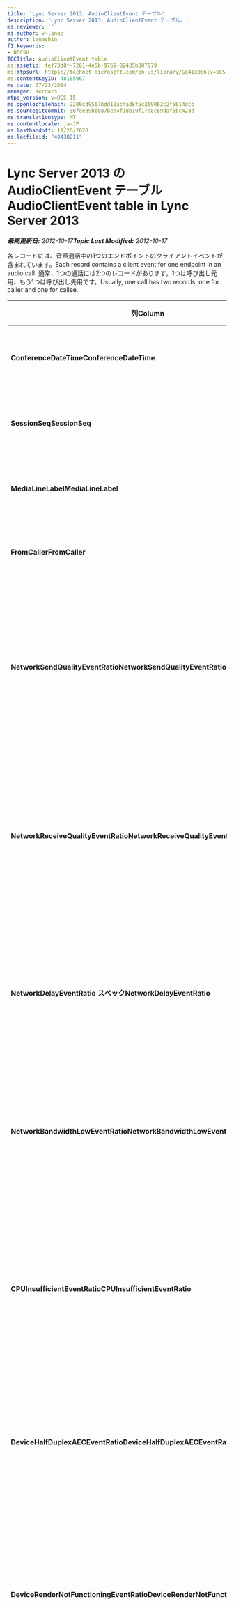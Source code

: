 ```yaml
---
title: 'Lync Server 2013: AudioClientEvent テーブル'
description: 'Lync Server 2013: AudioClientEvent テーブル。'
ms.reviewer: ''
ms.author: v-lanac
author: lanachin
f1.keywords:
- NOCSH
TOCTitle: AudioClientEvent table
ms:assetid: fef73d8f-7261-4e5b-9769-82435b007979
ms:mtpsurl: https://technet.microsoft.com/en-us/library/Gg413086(v=OCS.15)
ms:contentKeyID: 48185967
ms.date: 07/23/2014
manager: serdars
mtps_version: v=OCS.15
ms.openlocfilehash: 2200cd9567bdd10ac4ad8f5c269062c2f5614dcb
ms.sourcegitcommit: 36fee89bb887bea4f18b19f17a8c69daf5bc423d
ms.translationtype: MT
ms.contentlocale: ja-JP
ms.lasthandoff: 11/26/2020
ms.locfileid: "49438211"
---
```

# <a name="audioclientevent-table-in-lync-server-2013"></a><span data-ttu-id="ff3da-103">Lync Server 2013 の AudioClientEvent テーブル</span><span class="sxs-lookup"><span data-stu-id="ff3da-103">AudioClientEvent table in Lync Server 2013</span></span>

<div data-xmlns="http://www.w3.org/1999/xhtml">

<div class="topic" data-xmlns="http://www.w3.org/1999/xhtml" data-msxsl="urn:schemas-microsoft-com:xslt" data-cs="https://msdn.microsoft.com/">

<div data-asp="https://msdn2.microsoft.com/asp">



</div>

<div id="mainSection">

<div id="mainBody"><span data-ttu-id="ff3da-104">

<span> </span></span><span class="sxs-lookup"><span data-stu-id="ff3da-104">

<span> </span></span></span>

<span data-ttu-id="ff3da-105">_**最終更新日:** 2012-10-17_</span><span class="sxs-lookup"><span data-stu-id="ff3da-105">_**Topic Last Modified:** 2012-10-17_</span></span>

<span data-ttu-id="ff3da-106">各レコードには、音声通話中の1つのエンドポイントのクライアントイベントが含まれています。</span><span class="sxs-lookup"><span data-stu-id="ff3da-106">Each record contains a client event for one endpoint in an audio call.</span></span> <span data-ttu-id="ff3da-107">通常、1つの通話には2つのレコードがあります。1つは呼び出し元用、もう1つは呼び出し先用です。</span><span class="sxs-lookup"><span data-stu-id="ff3da-107">Usually, one call has two records, one for caller and one for callee.</span></span>


<table>
<colgroup>
<col style="width: 25%" />
<col style="width: 25%" />
<col style="width: 25%" />
<col style="width: 25%" />
</colgroup>
<thead>
<tr class="header">
<th><span data-ttu-id="ff3da-108"><strong>列</strong></span><span class="sxs-lookup"><span data-stu-id="ff3da-108"><strong>Column</strong></span></span></th>
<th><span data-ttu-id="ff3da-109"><strong>データ型</strong></span><span class="sxs-lookup"><span data-stu-id="ff3da-109"><strong>Data Type</strong></span></span></th>
<th><span data-ttu-id="ff3da-110"><strong>キー/インデックス</strong></span><span class="sxs-lookup"><span data-stu-id="ff3da-110"><strong>Key/Index</strong></span></span></th>
<th><span data-ttu-id="ff3da-111"><strong>詳細</strong></span><span class="sxs-lookup"><span data-stu-id="ff3da-111"><strong>Details</strong></span></span></th>
</tr>
</thead>
<tbody>
<tr class="odd">
<td><p><span data-ttu-id="ff3da-112"><strong>ConferenceDateTime</strong></span><span class="sxs-lookup"><span data-stu-id="ff3da-112"><strong>ConferenceDateTime</strong></span></span></p></td>
<td><p><span data-ttu-id="ff3da-113">datetime</span><span class="sxs-lookup"><span data-stu-id="ff3da-113">datetime</span></span></p></td>
<td><p><span data-ttu-id="ff3da-114">Primary</span><span class="sxs-lookup"><span data-stu-id="ff3da-114">Primary</span></span></p></td>
<td><p><span data-ttu-id="ff3da-115"><a href="lync-server-2013-medialine-table.md">Lync Server 2013 の MediaLine テーブル</a>から参照されている。</span><span class="sxs-lookup"><span data-stu-id="ff3da-115">Referenced from the <a href="lync-server-2013-medialine-table.md">MediaLine table in Lync Server 2013</a>.</span></span></p></td>
</tr>
<tr class="even">
<td><p><span data-ttu-id="ff3da-116"><strong>SessionSeq</strong></span><span class="sxs-lookup"><span data-stu-id="ff3da-116"><strong>SessionSeq</strong></span></span></p></td>
<td><p><span data-ttu-id="ff3da-117">int</span><span class="sxs-lookup"><span data-stu-id="ff3da-117">int</span></span></p></td>
<td><p><span data-ttu-id="ff3da-118">Primary</span><span class="sxs-lookup"><span data-stu-id="ff3da-118">Primary</span></span></p></td>
<td><p><span data-ttu-id="ff3da-119"><a href="lync-server-2013-medialine-table.md">Lync Server 2013 の MediaLine テーブル</a>から参照されている。</span><span class="sxs-lookup"><span data-stu-id="ff3da-119">Referenced from the <a href="lync-server-2013-medialine-table.md">MediaLine table in Lync Server 2013</a>.</span></span></p></td>
</tr>
<tr class="odd">
<td><p><span data-ttu-id="ff3da-120"><strong>MediaLineLabel</strong></span><span class="sxs-lookup"><span data-stu-id="ff3da-120"><strong>MediaLineLabel</strong></span></span></p></td>
<td><p><span data-ttu-id="ff3da-121">tinyint</span><span class="sxs-lookup"><span data-stu-id="ff3da-121">tinyint</span></span></p></td>
<td><p><span data-ttu-id="ff3da-122">Primary</span><span class="sxs-lookup"><span data-stu-id="ff3da-122">Primary</span></span></p></td>
<td><p><span data-ttu-id="ff3da-123"><a href="lync-server-2013-medialine-table.md">Lync Server 2013 の MediaLine テーブル</a>から参照されている。</span><span class="sxs-lookup"><span data-stu-id="ff3da-123">Referenced from the <a href="lync-server-2013-medialine-table.md">MediaLine table in Lync Server 2013</a>.</span></span></p></td>
</tr>
<tr class="even">
<td><p><span data-ttu-id="ff3da-124"><strong>FromCaller</strong></span><span class="sxs-lookup"><span data-stu-id="ff3da-124"><strong>FromCaller</strong></span></span></p></td>
<td><p><span data-ttu-id="ff3da-125">bit</span><span class="sxs-lookup"><span data-stu-id="ff3da-125">bit</span></span></p></td>
<td><p><span data-ttu-id="ff3da-126">Primary</span><span class="sxs-lookup"><span data-stu-id="ff3da-126">Primary</span></span></p></td>
<td><p><span data-ttu-id="ff3da-127">0: 呼び出し先のデータ</span><span class="sxs-lookup"><span data-stu-id="ff3da-127">0: Callee’s data</span></span></p>
<p><span data-ttu-id="ff3da-128">1: 発信者のデータ</span><span class="sxs-lookup"><span data-stu-id="ff3da-128">1: Caller’s data</span></span></p></td>
</tr>
<tr class="odd">
<td><p><span data-ttu-id="ff3da-129"><strong>NetworkSendQualityEventRatio</strong></span><span class="sxs-lookup"><span data-stu-id="ff3da-129"><strong>NetworkSendQualityEventRatio</strong></span></span></p></td>
<td><p><span data-ttu-id="ff3da-130">10進数 (5, 2)</span><span class="sxs-lookup"><span data-stu-id="ff3da-130">decimal(5,2)</span></span></p></td>
<td><p> </p></td>
<td><p><span data-ttu-id="ff3da-131">セッションのパーセンテージ NetworkSendQuality イベントが ' Bad ' 状態に対して発生しました。</span><span class="sxs-lookup"><span data-stu-id="ff3da-131">Percentage of session the NetworkSendQuality event was fired for ‘Bad’ state.</span></span></p>
<p><span data-ttu-id="ff3da-132">ネットワーク品質は、ジッタまたはパケット損失の観点から、送信された音声の品質に重大な影響を与えることがあります。</span><span class="sxs-lookup"><span data-stu-id="ff3da-132">Network quality in terms of jitter or packet loss is severe and impacting the quality of audio being sent.</span></span></p></td>
</tr>
<tr class="even">
<td><p><span data-ttu-id="ff3da-133"><strong>NetworkReceiveQualityEventRatio</strong></span><span class="sxs-lookup"><span data-stu-id="ff3da-133"><strong>NetworkReceiveQualityEventRatio</strong></span></span></p></td>
<td><p><span data-ttu-id="ff3da-134">10進数 (5, 2)</span><span class="sxs-lookup"><span data-stu-id="ff3da-134">decimal(5,2)</span></span></p></td>
<td><p> </p></td>
<td><p><span data-ttu-id="ff3da-135">セッションのパーセンテージ ReceiveSendQuality イベントが ' Bad ' 状態で発生しました。</span><span class="sxs-lookup"><span data-stu-id="ff3da-135">Percentage of session the ReceiveSendQuality event was fired for ‘Bad’ state.</span></span></p>
<p><span data-ttu-id="ff3da-136">ネットワーク品質は、ジッタまたはパケット損失の観点から、受信中のオーディオの品質に深刻な影響を与えることができます。</span><span class="sxs-lookup"><span data-stu-id="ff3da-136">Network quality in terms of jitter or packet loss is severe and impacting the quality of audio being received.</span></span></p></td>
</tr>
<tr class="odd">
<td><p><span data-ttu-id="ff3da-137"><strong>NetworkDelayEventRatio スペック</strong></span><span class="sxs-lookup"><span data-stu-id="ff3da-137"><strong>NetworkDelayEventRatio</strong></span></span></p></td>
<td><p><span data-ttu-id="ff3da-138">10進数 (5, 2)</span><span class="sxs-lookup"><span data-stu-id="ff3da-138">decimal(5,2)</span></span></p></td>
<td><p> </p></td>
<td><p><span data-ttu-id="ff3da-139">セッションのパーセンテージ "Bad" 状態に対して Delay イベントが発生しました。</span><span class="sxs-lookup"><span data-stu-id="ff3da-139">Percentage of session the Delay event was fired for ‘Bad’ state.</span></span> <span data-ttu-id="ff3da-140">ネットワーク待ち時間が重大であり、対話的なコミュニケーションを防ぐことで、エクスペリエンスに影響を与える</span><span class="sxs-lookup"><span data-stu-id="ff3da-140">Network latency is severe and impacting the experience by preventing interactive communication</span></span></p></td>
</tr>
<tr class="even">
<td><p><span data-ttu-id="ff3da-141"><strong>NetworkBandwidthLowEventRatio</strong></span><span class="sxs-lookup"><span data-stu-id="ff3da-141"><strong>NetworkBandwidthLowEventRatio</strong></span></span></p></td>
<td><p><span data-ttu-id="ff3da-142">10進数 (5, 2)</span><span class="sxs-lookup"><span data-stu-id="ff3da-142">decimal(5,2)</span></span></p></td>
<td><p> </p></td>
<td><p><span data-ttu-id="ff3da-143">セッションのパーセンテージ低帯域幅イベントが ' Bad ' 状態に対して発生しました。</span><span class="sxs-lookup"><span data-stu-id="ff3da-143">Percentage of session the LowBandwidth event was fired for ‘Bad’ state.</span></span> <span data-ttu-id="ff3da-144">利用可能な音声エクスペリエンスを実現するには、利用可能な帯域幅が不足しています。</span><span class="sxs-lookup"><span data-stu-id="ff3da-144">The available bandwidth is insufficient for an acceptable voice experience.</span></span></p></td>
</tr>
<tr class="odd">
<td><p><span data-ttu-id="ff3da-145"><strong>CPUInsufficientEventRatio</strong></span><span class="sxs-lookup"><span data-stu-id="ff3da-145"><strong>CPUInsufficientEventRatio</strong></span></span></p></td>
<td><p><span data-ttu-id="ff3da-146">10進数 (5, 2)</span><span class="sxs-lookup"><span data-stu-id="ff3da-146">decimal(5,2)</span></span></p></td>
<td><p> </p></td>
<td><p><span data-ttu-id="ff3da-147">セッションの割合。不適切な CPU イベントが ' Bad ' 状態に対して発生しました。</span><span class="sxs-lookup"><span data-stu-id="ff3da-147">Percentage of session the insufficient CPU event was fired for ‘Bad’ state.</span></span> <span data-ttu-id="ff3da-148">現在使用中のモダリティとアプリケーションで処理するための CPU サイクルが十分にありません。</span><span class="sxs-lookup"><span data-stu-id="ff3da-148">There are insufficient CPU cycles for processing with the current modalities and applications in use.</span></span> <span data-ttu-id="ff3da-149">これにより、オーディオチャンネルでひずみが発生します。</span><span class="sxs-lookup"><span data-stu-id="ff3da-149">This causes distortions with the audio channel.</span></span></p></td>
</tr>
<tr class="even">
<td><p><span data-ttu-id="ff3da-150"><strong>DeviceHalfDuplexAECEventRatio</strong></span><span class="sxs-lookup"><span data-stu-id="ff3da-150"><strong>DeviceHalfDuplexAECEventRatio</strong></span></span></p></td>
<td><p><span data-ttu-id="ff3da-151">10進数 (5, 2)</span><span class="sxs-lookup"><span data-stu-id="ff3da-151">decimal(5,2)</span></span></p></td>
<td><p> </p></td>
<td><p><span data-ttu-id="ff3da-152">セッションのパーセンテージ DeviceHalfDuplexAEC イベントが ' Bad ' 状態で発生しました。</span><span class="sxs-lookup"><span data-stu-id="ff3da-152">Percentage of session the DeviceHalfDuplexAEC event was fired for ‘Bad’ state.</span></span> <span data-ttu-id="ff3da-153">エコーを防ぐために、システムは半二重モードに設定されています。</span><span class="sxs-lookup"><span data-stu-id="ff3da-153">In order to prevent echo, the system has enter half duplex.</span></span></p></td>
</tr>
<tr class="odd">
<td><p><span data-ttu-id="ff3da-154"><strong>DeviceRenderNotFunctioningEventRatio</strong></span><span class="sxs-lookup"><span data-stu-id="ff3da-154"><strong>DeviceRenderNotFunctioningEventRatio</strong></span></span></p></td>
<td><p><span data-ttu-id="ff3da-155">10進数 (5, 2)</span><span class="sxs-lookup"><span data-stu-id="ff3da-155">decimal(5,2)</span></span></p></td>
<td><p> </p></td>
<td><p><span data-ttu-id="ff3da-156">セッションの割合 DeviceRenderNotFunctioning イベントが ' Bad ' 状態に対して発生しました。</span><span class="sxs-lookup"><span data-stu-id="ff3da-156">Percentage of session the DeviceRenderNotFunctioning event was fired for ‘Bad’ state.</span></span> <span data-ttu-id="ff3da-157">現在セッションで使用されているレンダーデバイスが正常に機能していません。</span><span class="sxs-lookup"><span data-stu-id="ff3da-157">The render device currently being used for the session is not functioning correctly.</span></span> <span data-ttu-id="ff3da-158">これにより、1方向の音声の問題が発生する可能性があります。</span><span class="sxs-lookup"><span data-stu-id="ff3da-158">This can cause one-way audio issues.</span></span></p></td>
</tr>
<tr class="even">
<td><p><span data-ttu-id="ff3da-159"><strong>DeviceCaptureNotFunctioningEventRatio 使い方</strong></span><span class="sxs-lookup"><span data-stu-id="ff3da-159"><strong>DeviceCaptureNotFunctioningEventRatio</strong></span></span></p></td>
<td><p><span data-ttu-id="ff3da-160">10進数 (5, 2)</span><span class="sxs-lookup"><span data-stu-id="ff3da-160">decimal(5,2)</span></span></p></td>
<td><p> </p></td>
<td><p><span data-ttu-id="ff3da-161">セッションのパーセンテージ DeviceCaptureNotFunctioning イベントが ' Bad ' 状態に対して発生しました。</span><span class="sxs-lookup"><span data-stu-id="ff3da-161">Percentage of session the DeviceCaptureNotFunctioning event was fired for ‘Bad’ state.</span></span> <span data-ttu-id="ff3da-162">現在セッションで使用されているキャプチャデバイスが正常に機能していません。</span><span class="sxs-lookup"><span data-stu-id="ff3da-162">The capture device currently being used for the session is not functioning correctly.</span></span> <span data-ttu-id="ff3da-163">これにより、1方向の音声の問題が発生する可能性があります。</span><span class="sxs-lookup"><span data-stu-id="ff3da-163">This can cause one-way audio issues.</span></span></p></td>
</tr>
<tr class="odd">
<td><p><span data-ttu-id="ff3da-164"><strong>DeviceGlitchesEventRatio</strong></span><span class="sxs-lookup"><span data-stu-id="ff3da-164"><strong>DeviceGlitchesEventRatio</strong></span></span></p></td>
<td><p><span data-ttu-id="ff3da-165">10進数 (5, 2)</span><span class="sxs-lookup"><span data-stu-id="ff3da-165">decimal(5,2)</span></span></p></td>
<td><p> </p></td>
<td><p><span data-ttu-id="ff3da-166">セッションの割合 DeviceGlitches イベントが ' Bad ' 状態で発生しました。</span><span class="sxs-lookup"><span data-stu-id="ff3da-166">Percentage of session the DeviceGlitches event was fired for ‘Bad’ state.</span></span> <span data-ttu-id="ff3da-167">オーディオのレンダリングで、ひずみの原因となる重大な問題が発生します。</span><span class="sxs-lookup"><span data-stu-id="ff3da-167">There are severe glitches in the rendering of audio which is causing distortions.</span></span> <span data-ttu-id="ff3da-168">これらのエラーは、ドライバーの問題、遅延プロシージャ呼び出し (DPC) ストーム (ドライバー)、および CPU 使用率が高くなることが原因で発生する可能性があります。</span><span class="sxs-lookup"><span data-stu-id="ff3da-168">These glitches can be caused by driver issues, deferred procedure calls (DPC) storm (drivers), and high CPU usage.</span></span></p></td>
</tr>
<tr class="even">
<td><p><span data-ttu-id="ff3da-169"><strong>DeviceLowSNREventRatio</strong></span><span class="sxs-lookup"><span data-stu-id="ff3da-169"><strong>DeviceLowSNREventRatio</strong></span></span></p></td>
<td><p><span data-ttu-id="ff3da-170">10進数 (5, 2)</span><span class="sxs-lookup"><span data-stu-id="ff3da-170">decimal(5,2)</span></span></p></td>
<td><p> </p></td>
<td><p><span data-ttu-id="ff3da-171">セッションのパーセンテージ DeviceLowSNR イベントが ' Bad ' 状態に対して発生しました。</span><span class="sxs-lookup"><span data-stu-id="ff3da-171">Percentage of session the DeviceLowSNR event was fired for ‘Bad’ state.</span></span> <span data-ttu-id="ff3da-172">キャプチャ品質は非常に低い。雑音が多いか、ユーザがマイクから離れすぎている。</span><span class="sxs-lookup"><span data-stu-id="ff3da-172">The capture quality is very poor, either very noisy or user is talking too far away from the microphone.</span></span> <span data-ttu-id="ff3da-173">これにより、ひずみが発生します。</span><span class="sxs-lookup"><span data-stu-id="ff3da-173">This will cause distortions.</span></span></p></td>
</tr>
<tr class="odd">
<td><p><span data-ttu-id="ff3da-174"><strong>DeviceLowSpeechLevelEventRatio</strong></span><span class="sxs-lookup"><span data-stu-id="ff3da-174"><strong>DeviceLowSpeechLevelEventRatio</strong></span></span></p></td>
<td><p><span data-ttu-id="ff3da-175">10進数 (5, 2)</span><span class="sxs-lookup"><span data-stu-id="ff3da-175">decimal(5,2)</span></span></p></td>
<td><p> </p></td>
<td><p><span data-ttu-id="ff3da-176">セッションのパーセンテージ DeviceLowSpeechLevel イベントが ' Bad ' 状態で発生しました。</span><span class="sxs-lookup"><span data-stu-id="ff3da-176">Percentage of session the DeviceLowSpeechLevel event was fired for ‘Bad’ state.</span></span> <span data-ttu-id="ff3da-177">ユーザーの音声レベルが低すぎて、システムがそれ以上の機能を向上させることができない。</span><span class="sxs-lookup"><span data-stu-id="ff3da-177">User‘s speech level is too low and the system cannot increase it any further.</span></span> <span data-ttu-id="ff3da-178">これにより、ひずみが発生したり、一方向のオーディオとして認識されるようになります。</span><span class="sxs-lookup"><span data-stu-id="ff3da-178">This can either cause distortions or perceived as one-way audio.</span></span></p></td>
</tr>
<tr class="even">
<td><p><span data-ttu-id="ff3da-179"><strong>DeviceClippingEventRatio</strong></span><span class="sxs-lookup"><span data-stu-id="ff3da-179"><strong>DeviceClippingEventRatio</strong></span></span></p></td>
<td><p><span data-ttu-id="ff3da-180">10進数 (5, 2)</span><span class="sxs-lookup"><span data-stu-id="ff3da-180">Decimal(5,2)</span></span></p></td>
<td><p> </p></td>
<td><p><span data-ttu-id="ff3da-181">セッションのパーセンテージ DeviceClipping イベントが ' Bad ' 状態で発生しました。</span><span class="sxs-lookup"><span data-stu-id="ff3da-181">Percentage of session the DeviceClipping event was fired for ‘Bad’ state.</span></span></p>
<p><span data-ttu-id="ff3da-182">ニアエンドの音声によってマイクがクリップされる場合は、クリッピングによるひずみが発生します。</span><span class="sxs-lookup"><span data-stu-id="ff3da-182">When near-end speech clips the microphone, far-end hears distortion due to clipping.</span></span> <span data-ttu-id="ff3da-183">ニアエンドマイクのクリッピングを回避することが重要です。</span><span class="sxs-lookup"><span data-stu-id="ff3da-183">It is important to avoid near-end microphone clipping.</span></span></p></td>
</tr>
<tr class="odd">
<td><p><span data-ttu-id="ff3da-184"><strong>DeviceEchoEventRatio</strong></span><span class="sxs-lookup"><span data-stu-id="ff3da-184"><strong>DeviceEchoEventRatio</strong></span></span></p></td>
<td><p><span data-ttu-id="ff3da-185">10進数 (5, 2)</span><span class="sxs-lookup"><span data-stu-id="ff3da-185">decimal(5,2)</span></span></p></td>
<td><p> </p></td>
<td><p><span data-ttu-id="ff3da-186">セッションのパーセンテージ DeviceEchoEvent イベントが ' Bad ' 状態で発生しました。</span><span class="sxs-lookup"><span data-stu-id="ff3da-186">Percentage of session the DeviceEchoEvent event was fired for ‘Bad’ state.</span></span> <span data-ttu-id="ff3da-187">デバイスまたはセットアップが原因で、システムの補正機能を超えたエコーが発生しています。</span><span class="sxs-lookup"><span data-stu-id="ff3da-187">Device or setup is causing echo beyond the ability of the system to compensate.</span></span></p></td>
</tr>
<tr class="even">
<td><p><span data-ttu-id="ff3da-188"><strong>デバイスの Devicorています。</strong></span><span class="sxs-lookup"><span data-stu-id="ff3da-188"><strong>DeviceNearEndToEchoRatioEventRatio</strong></span></span></p></td>
<td><p><span data-ttu-id="ff3da-189">10進数 (5, 2)</span><span class="sxs-lookup"><span data-stu-id="ff3da-189">decimal(5,2)</span></span></p></td>
<td><p> </p></td>
<td><p><span data-ttu-id="ff3da-190">セッションのパーセンテージ Devicenなイベントが ' Bad ' 状態で発生しました。</span><span class="sxs-lookup"><span data-stu-id="ff3da-190">Percentage of session the DeviceNearEndToEchoRatio event was fired for ‘Bad’ state.</span></span> <span data-ttu-id="ff3da-191">ユーザーの音声が、ユーザーの中断を簡単にすることができるようになるため、キャプチャされたエコーと比較して、ユーザーエクスペリエンスに影響を与えることができます。</span><span class="sxs-lookup"><span data-stu-id="ff3da-191">The user’s speech is too low compared to the echo being captured which impacts the users experience because it limits how easy it is to interrupt a user.</span></span> <span data-ttu-id="ff3da-192">スピーカーの音量を下げて、マイクをトーカーに近づける。</span><span class="sxs-lookup"><span data-stu-id="ff3da-192">Reduce speaker volume, move the microphone closer to the talker.</span></span></p></td>
</tr>
<tr class="odd">
<td><p><span data-ttu-id="ff3da-193"><strong>DeviceMultipleEndpointsEventCount</strong></span><span class="sxs-lookup"><span data-stu-id="ff3da-193"><strong>DeviceMultipleEndpointsEventCount</strong></span></span></p></td>
<td><p><span data-ttu-id="ff3da-194">int</span><span class="sxs-lookup"><span data-stu-id="ff3da-194">int</span></span></p></td>
<td></td>
<td><p><span data-ttu-id="ff3da-195">セッション中に ' Bad ' 状態に対して DeviceMultipleEndpoints イベントが発生した回数。</span><span class="sxs-lookup"><span data-stu-id="ff3da-195">Number of times during session the DeviceMultipleEndpoints event was fired for ‘Bad’ state.</span></span> <span data-ttu-id="ff3da-196">同じセッション内の複数のオーディオエンドポイントが検出され、レンダーボリュームが減ることで、システムが補正しています。</span><span class="sxs-lookup"><span data-stu-id="ff3da-196">Multiple audio endpoints in the same session detected and the system has compensated by reducing render volume.</span></span></p></td>
</tr>
<tr class="even">
<td><p><span data-ttu-id="ff3da-197"><strong>Deviceskのイベントカウント</strong></span><span class="sxs-lookup"><span data-stu-id="ff3da-197"><strong>DeviceHowlingEventCount</strong></span></span></p></td>
<td><p><span data-ttu-id="ff3da-198">int</span><span class="sxs-lookup"><span data-stu-id="ff3da-198">int</span></span></p></td>
<td><p> </p></td>
<td><p><span data-ttu-id="ff3da-199">セッション中に、' Bad ' 状態に対して Deviceなイベントイベントが発生した回数。</span><span class="sxs-lookup"><span data-stu-id="ff3da-199">Number of times during session the DeviceHowlingEvent event was fired for ‘Bad’ state.</span></span> <span data-ttu-id="ff3da-200">音声フィードバックループが検出されました (複数のエンドポイントでのオーディオパスの共有によって発生)。</span><span class="sxs-lookup"><span data-stu-id="ff3da-200">Audio feedback loop detected (caused by multiple endpoints sharing audio path).</span></span></p></td>
</tr>
<tr class="odd">
<td><p><span data-ttu-id="ff3da-201"><strong>Devicerendervolumevolumeeventr</strong></span><span class="sxs-lookup"><span data-stu-id="ff3da-201"><strong>DeviceRenderZeroVolumeEventRatio</strong></span></span></p></td>
<td><p><span data-ttu-id="ff3da-202">10進数 (5, 2)</span><span class="sxs-lookup"><span data-stu-id="ff3da-202">decimal(5,2)</span></span></p></td>
<td></td>
<td><p><span data-ttu-id="ff3da-203">セッションのパーセンテージ Devicerenderゼロボリュームイベントが "Bad" 状態になったときに発生しました。</span><span class="sxs-lookup"><span data-stu-id="ff3da-203">Percentage of session the DeviceRenderZeroVolume event was fired for being in the “Bad’ state.</span></span> <span data-ttu-id="ff3da-204">レンダーデバイスがボリューム0に設定されています。</span><span class="sxs-lookup"><span data-stu-id="ff3da-204">The render device was set to zero volume.</span></span></p>
<p><span data-ttu-id="ff3da-205">この列は Microsoft Lync Server 2013 で導入されました。</span><span class="sxs-lookup"><span data-stu-id="ff3da-205">This column was introduced in Microsoft Lync Server 2013.</span></span></p></td>
</tr>
<tr class="even">
<td><p><span data-ttu-id="ff3da-206"><strong>Devicerendermuteeventr</strong></span><span class="sxs-lookup"><span data-stu-id="ff3da-206"><strong>DeviceRenderMuteEventRatio</strong></span></span></p></td>
<td><p><span data-ttu-id="ff3da-207">10進数 (5, 2)</span><span class="sxs-lookup"><span data-stu-id="ff3da-207">decimal(5,2)</span></span></p></td>
<td></td>
<td><p><span data-ttu-id="ff3da-208">セッションのパーセンテージ DeviceRenderMute イベントが "Bad" 状態になったときに発生しました。</span><span class="sxs-lookup"><span data-stu-id="ff3da-208">Percentage of session the DeviceRenderMute event was fired for being in the “Bad’ state.</span></span> <span data-ttu-id="ff3da-209">レンダーデバイスがミュートにされました。</span><span class="sxs-lookup"><span data-stu-id="ff3da-209">The render device was muted.</span></span></p>
<p><span data-ttu-id="ff3da-210">この列は Microsoft Lync Server 2013 で導入されました。</span><span class="sxs-lookup"><span data-stu-id="ff3da-210">This column was introduced in Microsoft Lync Server 2013.</span></span></p></td>
</tr>
</tbody>
</table><span data-ttu-id="ff3da-211">


</div>

<span> </span>

</div>

</div>

</span><span class="sxs-lookup"><span data-stu-id="ff3da-211">


</div>

<span> </span>

</div>

</div>

</span></span></div>


